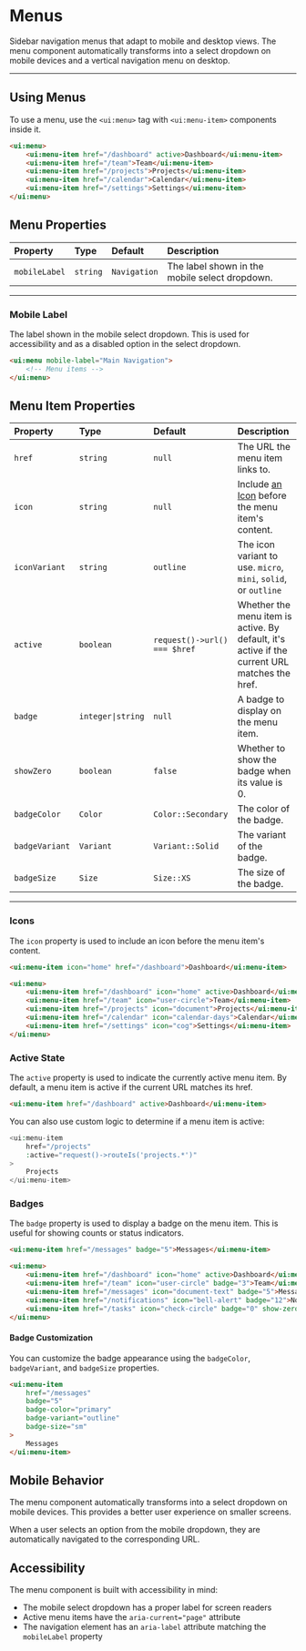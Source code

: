 # Menus

Sidebar navigation menus that adapt to mobile and desktop views. The menu component automatically transforms into a select dropdown on mobile devices and a vertical navigation menu on desktop.

---

## Using Menus

To use a menu, use the `<ui:menu>` tag with `<ui:menu-item>` components inside it.

```html +demo title={Basic Menu}
<ui:menu>
    <ui:menu-item href="/dashboard" active>Dashboard</ui:menu-item>
    <ui:menu-item href="/team">Team</ui:menu-item>
    <ui:menu-item href="/projects">Projects</ui:menu-item>
    <ui:menu-item href="/calendar">Calendar</ui:menu-item>
    <ui:menu-item href="/settings">Settings</ui:menu-item>
</ui:menu>
```

## Menu Properties

| Property | Type | Default | Description |
|:---|:---|:---|:---|
| `mobileLabel` | `string` | `Navigation` | The label shown in the mobile select dropdown. |

---

### Mobile Label

The label shown in the mobile select dropdown. This is used for accessibility and as a disabled option in the select dropdown.

```html
<ui:menu mobile-label="Main Navigation">
    <!-- Menu items -->
</ui:menu>
```

## Menu Item Properties

| Property | Type | Default | Description |
|:---|:---|:---|:---|
| `href` | `string` | `null` | The URL the menu item links to. |
| `icon` | `string` | `null` | Include [an Icon](/docs/icons) before the menu item's content. |
| `iconVariant` | `string` | `outline` | The icon variant to use. `micro`, `mini`, `solid`, or `outline` |
| `active` | `boolean` | `request()->url() === $href` | Whether the menu item is active. By default, it's active if the current URL matches the href. |
| `badge` | `integer\|string` | `null` | A badge to display on the menu item. |
| `showZero` | `boolean` | `false` | Whether to show the badge when its value is 0. |
| `badgeColor` | `Color` | `Color::Secondary` | The color of the badge. |
| `badgeVariant` | `Variant` | `Variant::Solid` | The variant of the badge. |
| `badgeSize` | `Size` | `Size::XS` | The size of the badge. |

---

### Icons

The `icon` property is used to include an icon before the menu item's content.

```html
<ui:menu-item icon="home" href="/dashboard">Dashboard</ui:menu-item>
```

```html +demo title={Menu Items with Icons}
<ui:menu>
    <ui:menu-item href="/dashboard" icon="home" active>Dashboard</ui:menu-item>
    <ui:menu-item href="/team" icon="user-circle">Team</ui:menu-item>
    <ui:menu-item href="/projects" icon="document">Projects</ui:menu-item>
    <ui:menu-item href="/calendar" icon="calendar-days">Calendar</ui:menu-item>
    <ui:menu-item href="/settings" icon="cog">Settings</ui:menu-item>
</ui:menu>
```

### Active State

The `active` property is used to indicate the currently active menu item. By default, a menu item is active if the current URL matches its href.

```html
<ui:menu-item href="/dashboard" active>Dashboard</ui:menu-item>
```

You can also use custom logic to determine if a menu item is active:

```php
<ui:menu-item
    href="/projects"
    :active="request()->routeIs('projects.*')"
>
    Projects
</ui:menu-item>
```

### Badges

The `badge` property is used to display a badge on the menu item. This is useful for showing counts or status indicators.

```html
<ui:menu-item href="/messages" badge="5">Messages</ui:menu-item>
```

```html +demo title={Menu Items with Badges}
<ui:menu>
    <ui:menu-item href="/dashboard" icon="home" active>Dashboard</ui:menu-item>
    <ui:menu-item href="/team" icon="user-circle" badge="3">Team</ui:menu-item>
    <ui:menu-item href="/messages" icon="document-text" badge="5">Messages</ui:menu-item>
    <ui:menu-item href="/notifications" icon="bell-alert" badge="12">Notifications</ui:menu-item>
    <ui:menu-item href="/tasks" icon="check-circle" badge="0" show-zero>Tasks</ui:menu-item>
</ui:menu>
```

#### Badge Customization

You can customize the badge appearance using the `badgeColor`, `badgeVariant`, and `badgeSize` properties.

```html
<ui:menu-item
    href="/messages"
    badge="5"
    badge-color="primary"
    badge-variant="outline"
    badge-size="sm"
>
    Messages
</ui:menu-item>
```

## Mobile Behavior

The menu component automatically transforms into a select dropdown on mobile devices. This provides a better user experience on smaller screens.

When a user selects an option from the mobile dropdown, they are automatically navigated to the corresponding URL.

## Accessibility

The menu component is built with accessibility in mind:
- The mobile select dropdown has a proper label for screen readers
- Active menu items have the `aria-current="page"` attribute
- The navigation element has an `aria-label` attribute matching the `mobileLabel` property
